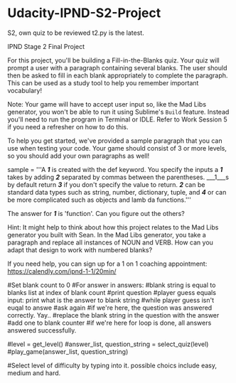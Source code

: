 # Udacity-IPND-S2-Project
S2, own quiz to be reviewed
t2.py is the latest. 

IPND Stage 2 Final Project

For this project, you'll be building a Fill-in-the-Blanks quiz.
Your quiz will prompt a user with a paragraph containing several blanks.
The user should then be asked to fill in each blank appropriately to complete the paragraph.
This can be used as a study tool to help you remember important vocabulary!

Note: Your game will have to accept user input so, like the Mad Libs generator,
you won't be able to run it using Sublime's `Build` feature.
Instead you'll need to run the program in Terminal or IDLE.
Refer to Work Session 5 if you need a refresher on how to do this.

To help you get started, we've provided a sample paragraph that you can use when testing your code.
Your game should consist of 3 or more levels, so you should add your own paragraphs as well!

sample = '''A ___1___ is created with the def keyword. You specify the inputs a ___1___ takes by
adding ___2___ separated by commas between the parentheses. ___1___s by default return ___3___ if you
don't specify the value to return. ___2___ can be standard data types such as string, number, dictionary,
tuple, and ___4___ or can be more complicated such as objects and lamb da functions.'''

The answer for ___1___ is 'function'. Can you figure out the others?


Hint: It might help to think about how this project relates to the Mad Libs generator you built with Sean.
In the Mad Libs generator, you take a paragraph and replace all instances of NOUN and VERB.
How can you adapt that design to work with numbered blanks?

If you need help, you can sign up for a 1 on 1 coaching appointment: https://calendly.com/ipnd-1-1/20min/

#Set blank count to 0
#For answer in answers:
#blank string is equal to blanks list at index of blank count
#print question
#player guess equals input: print what is the answer to blank string
#while player guess isn't euqal to answe
#ask again
#if we're here, the question was answered correctly. Yay..
#replace the blank string in the question with the answer
#add one to blank counter
#if we're here for loop is done, all answers answered successfully.


#level = get_level()
#answer_list, question_string = select_quiz(level)
#play_game(answer_list, question_string)

#Select level of difficulty by typing into it. possible choics include easy, medium and hard. 
